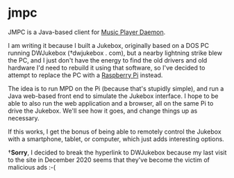# jmpc

JMPC is a Java-based client for [Music Player Daemon](https://www.musicpd.org/).

I am writing it because I built a Jukebox, originally based on a DOS PC running DWJukebox (†dwjukebox . com), but a nearby lightning strike blew the PC, and I just don't have the energy to
find the old drivers and old hardware I'd need to rebuild it using that software, so I've decided to attempt to
replace the PC with a [Raspberry Pi](https://www.raspberrypi.org/) instead.

The idea is to run MPD on the Pi (because that's stupidly simple), and run a Java web-based front end to simulate the
Jukebox interface.  I hope to be able to also run the web application and a browser, all on the same Pi to drive the
Jukebox.  We'll see how it goes, and change things up as necessary.

If this works, I get the bonus of being able to remotely control the Jukebox with a smartphone, tablet, or computer, which just adds interesting options.

†**Sorry**, I decided to break the hyperlink to DWJukebox because my last visit to the site in December 2020 seems that they've
become the victim of malicious ads :-(